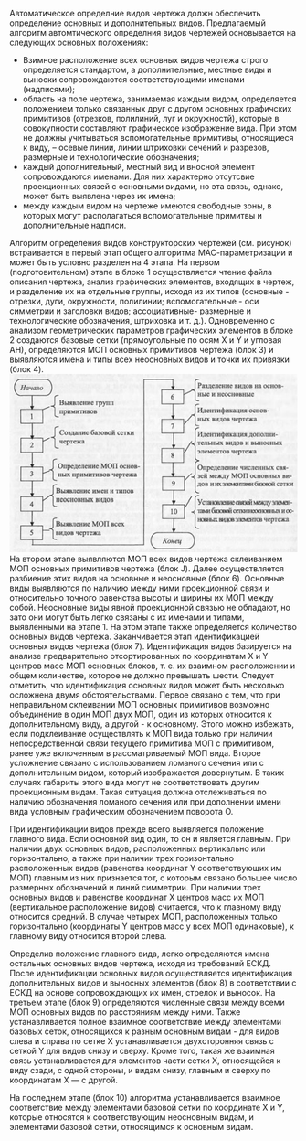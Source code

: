 Автоматическое определние видов чертежа должн обеспечить определение основных и дополнительных видов. Предлагаемый алгоритм автомтического определния видов чертежей основывается на следующих основных положениях:
* Взимное расположение всех основных видов чертежа строго определяется стандартом, а дополнительные, местные виды и выноски сопровождаются соответствующими именами (надписями);
* область на поле чертежа, занимаемая каждым видом, определяется положением только связанных друг с другом основных графичских примитивов (отрезков, полилиний, луг и окружностй), которые в совокупности составляют графическое изображение вида. При этом не должны учитываться вспомогательные примитивы, относящиеся к виду, – осевые линии, линии штриховки сечений и разрезов, размерные и технологические обозначения;
* каждый дополнительный, местный вид и вносной элемент сопровождаются именами. Для них характерно отсутсвие проекционных связей с основными видами, но эта связь, однако, может быть выявлена через их имена;
* между каждым видом на чертеже имеются свободные зоны, в которых могут располагаться вспомогательные примитвы и дополнительные надписи.

Алгоритм определения видов конструкторских чертежей (см. рисунок) встраивается в первый этап общего алгоритма МАС-параметризации и может быть условно разделен на 4 этапа. На первом (подготовительном) этапе в блоке 1 осуществляется чтение файла описания чертежа, анализ графических элементов, входящих в чертеж, и разделение их на отдельные
группы, исходя из их типов (основные - отрезки, дуги, окружности, полилинии; вспомогательные - оси симметрии и заголовки видов; ассоциативные- размерные и технологические обозначения, штриховка и т. д.). Одновременно с анализом геометрических параметров графических элементов в блоке 2 создаются базовые сетки (прямоугольные по осям X и Y и угловая
АН), определяются МОП основных примитивов чертежа (блок 3) и выявляются имена и типы всех неосновных видов и точки их привязки (блок 4).
![Алгоритм выявления видов в электронных описаниях чертежей](../resources/imgs/28/Alg.JPG)
На втором этапе выявляются МОП всех видов чертежа склеиванием МОП основных примитивов чертежа (блок J). Далее осуществляется разбиение этих видов на основные и неосновные (блок 6). Основные виды выявляются по наличию между ними проекционной связи и относительно точного равенства высоты и ширины их МОП между собой. Неосновные виды явной проекционной связью не обладают, но зато они могут быть легко связаны с их именами и типами, выявленными на этапе 1. На этом этапе также определяется количество основных видов чертежа. Заканчивается этап идентификацией основных видов чертежа (блок 7). Идентификация видов базируется на анализе предварительно отсортированных по координатам Х и Y центров масс МОП основных блоков, т. е. их взаимном расположении и общем количестве, которое не должно превышать шести. Следует отметить, что идентификация основных видов может быть несколько осложнена двумя обстоятельствами. Первое связано с тем, что при неправильном склеивании МОП основных примитивов возможно объединение в один МОП двух МОП, один из которых относится к дополнительному виду, а другой - к основному. Этого можно избежать, если подклеивание осуществлять к МОП вида только при наличии непосредственной связи текущего примитива МОП с примитивом, ранее уже включенным в рассматриваемый МОП вида. Второе усложнение связано с использованием ломаного сечения или с дополнительным видом, который изображается довернутым. В таких случаях габариты этого вида могут не соответствовать другим проекционным видам. Такая ситуация должна отслеживаться по наличию обозначения ломаного сечения или при дополнении имени вида условным графическим обозначением поворота О.

При идентификации видов прежде всего выявляется положение главного вида. Если основной вид один, то он и является главным.
При наличии двух основных видов, расположенных вертикально или горизонтально, а также при наличии трех горизонтально расположенных видов (равенства координат Y соответствующих им МОП) главным из них признается тот, с которым связано большее число размерных обозначений и линий симметрии. При наличии трех основных видов и равенстве координат X центров масс их МОП (вертикальное расположение видов) считается, что к главному виду относится средний. В случае четырех МОП, расположенных только горизонтально (координаты Y центров масс у всех МОП одинаковые), к главному виду относится второй слева.

Определив положение главного вида, легко определяются имена остальных основных видов чертежа, исходя из требований ЕСКД.
После идентификации основных видов осуществляется идентификация дополнительных видов и выносных элементов (блок 8) в соответствии с ЕСКД на основе сопровождающих их имен, стрелок и выносок. На третьем этапе (блок 9) определяются численные связи между всеми МОП основных видов по расстояниям между ними. Также устанавливается полное взаимное соответствие между элементами базовых сеток, относящихся к разным основным видам - для видов слева и справа по сетке X устанавливается
двухсторонняя связь с сеткой Y для видов снизу и сверху. Кроме того, такая же взаимная связь устанавливается для элементов части сетки X, относящейся к виду сзади, с одной стороны, и видам снизу, главным и сверху по координатам X — с другой.

На последнем этапе (блок 10) алгоритма устанавливается взаимное соответствие между элементами базовой сетки по координате X и Y, которые относятся к соответствующим неосновным видам, и элементами базовой сетки, относящимся к основным видам.
